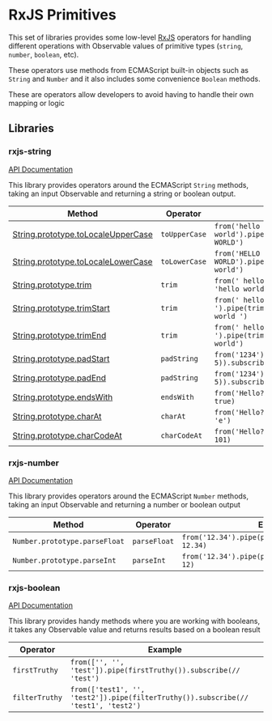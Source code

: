 # RxJS Primitives

This set of libraries provides some low-level [RxJS](https://rxjs-dev.firebaseapp.com/) operators for handling different operations with
Observable values of primitive types (`string`, `number`, `boolean`, etc).

These operators use methods from ECMAScript built-in objects such as `String` and `Number` and it also includes some
convenience `Boolean` methods.

These are operators allow developers to avoid having to handle their own mapping or logic

## Libraries

### rxjs-string

[API Documentation](libs/rxjs/string/README.md)

This library provides operators around the ECMAScript `String` methods, taking an input Observable
and returning a string or boolean output.

| Method                                                                                                                                          | Operator      | Example                                                                  |
| ----------------------------------------------------------------------------------------------------------------------------------------------- | ------------- | ------------------------------------------------------------------------ |
| [String.prototype.toLocaleUpperCase](https://developer.mozilla.org/en-US/docs/Web/JavaScript/Reference/Global_Objects/String/toLocaleUpperCase) | `toUpperCase` | `from('hello world').pipe(toUpperCase()).subscribe(// 'HELLO WORLD')`    |
| [String.prototype.toLocaleLowerCase](https://developer.mozilla.org/en-US/docs/Web/JavaScript/Reference/Global_Objects/String/toLocaleLowerCase) | `toLowerCase` | `from('HELLO WORLD').pipe(toLowerCase()).subscribe(// 'hello world')`    |
| [String.prototype.trim](https://developer.mozilla.org/en-US/docs/Web/JavaScript/Reference/Global_Objects/String/Trim)                           | `trim`        | `from(' hello world ').pipe(trim()).subscribe(// 'hello world')`         |
| [String.prototype.trimStart](https://developer.mozilla.org/en-US/docs/Web/JavaScript/Reference/Global_Objects/String/trimStart)                 | `trim`        | `from(' hello world ').pipe(trim('start')).subscribe(// 'hello world ')` |
| [String.prototype.trimEnd](https://developer.mozilla.org/en-US/docs/Web/JavaScript/Reference/Global_Objects/String/trimEnd)                     | `trim`        | `from(' hello world ').pipe(trim('end')).subscribe(// ' hello world')`   |
| [String.prototype.padStart](https://developer.mozilla.org/en-US/docs/Web/JavaScript/Reference/Global_Objects/String/padStart)                   | `padString`   | `from('1234').pipe(padString('start', 5)).subscribe(// ' 1234')`         |
| [String.prototype.padEnd](https://developer.mozilla.org/en-US/docs/Web/JavaScript/Reference/Global_Objects/String/padEnd)                       | `padString`   | `from('1234').pipe(padString('end', 5)).subscribe(// '1234 ')`           |
| [String.prototype.endsWith](https://developer.mozilla.org/en-US/docs/Web/JavaScript/Reference/Global_Objects/String/endsWith)                   | `endsWith`    | `from('Hello?').pipe(endsWith('?')).subscribe(// true)`                  |
| [String.prototype.charAt](https://developer.mozilla.org/en-US/docs/Web/JavaScript/Reference/Global_Objects/String/charAt)                       | `charAt`      | `from('Hello?').pipe(charAt(2)).subscribe(// 'e')`                       |
| [String.prototype.charCodeAt](https://developer.mozilla.org/en-US/docs/Web/JavaScript/Reference/Global_Objects/String/charCodeAt)               | `charCodeAt`  | `from('Hello?').pipe(charCodeAt(2)).subscribe(// 101)`                   |

### rxjs-number

[API Documentation](libs/rxjs/number/README.md)

This library provides operators around the ECMAScript `Number` methods, taking an input Observable
and returning a number or boolean output

| Method                        | Operator     | Example                                                |
| ----------------------------- | ------------ | ------------------------------------------------------ |
| `Number.prototype.parseFloat` | `parseFloat` | `from('12.34').pipe(parseFloat()).subscribe(// 12.34)` |
| `Number.prototype.parseInt`   | `parseInt`   | `from('12.34').pipe(parseInt()).subscribe(// 12)`      |

### rxjs-boolean

[API Documentation](libs/rxjs/boolean/README.md)

This library provides handy methods where you are working with booleans, it takes any Observable value
and returns results based on a boolean result

| Operator       | Example                                                                            |
| -------------- | ---------------------------------------------------------------------------------- |
| `firstTruthy`  | `from(['', '', 'test']).pipe(firstTruthy()).subscribe(// 'test')`                  |
| `filterTruthy` | `from(['test1', '', 'test2']).pipe(filterTruthy()).subscribe(// 'test1', 'test2')` |
